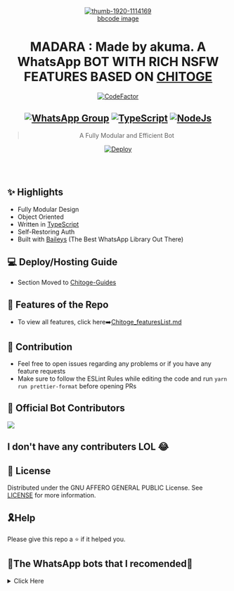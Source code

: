 <div align="center">
<a href="https://ibb.co/wgPbrWZ"><img src="https://i.ibb.co/fFyKGpV/thumb-1920-1114169.jpg" alt="thumb-1920-1114169" border="0"></a><br /><a target='_blank' href='https://imgbb.com/'>bbcode image</a><br />

# **MADARA : Made by akuma. A WhatsApp BOT WITH RICH NSFW FEATURES BASED ON <a href="https://github.com/ShineiIchijo/Chitoge">CHITOGE</er></a></h1>**

[![CodeFactor](https://www.codefactor.io/repository/github/shineiichijo/chitoge/badge)](https://www.codefactor.io/repository/github/shineiichijo/chitoge)

## [![WhatsApp Group](https://img.shields.io/badge/WhatsApp-25D366?style=for-the-badge&logo=whatsapp&logoColor=white)](https://chat.whatsapp.com/I4m8zLPwTme9II9aZWRZJ1) [![TypeScript](https://img.shields.io/badge/TypeScript-007ACC?style=for-the-badge&logo=typescript&logoColor=white)](https://www.typescriptlang.org/) [![NodeJs](https://img.shields.io/badge/Node.js-43853D?style=for-the-badge&logo=node.js&logoColor=white)](https://nodejs.org/en/)

> A Fully Modular and Efficient Bot <br>

[![Deploy](https://www.herokucdn.com/deploy/button.png)](https://heroku.com/deploy?template=https://github.com/akuma240/Elaina-bot.git)

</div><br/>
<br/>

## ✨ Highlights

-   Fully Modular Design
-   Object Oriented
-   Written in [TypeScript](https://www.typescriptlang.org/)
-   Self-Restoring Auth
-   Built with [Baileys](https://github.com/adiwajshing/baileys) (The Best
    WhatsApp Library Out There)

## 💻 Deploy/Hosting Guide

-   Section Moved to
    [Chitoge-Guides](https://github.com/ShineiIchijo/Chitoge-Guides/blob/main/README.md)

## 🍥 Features of the Repo

-   To view all features, click
    here➡️[Chitoge_featuresList.md](https://github.com/ShineiIchijo/Chitoge/blob/main/Features.md)

## 💪 Contribution

-   Feel free to open issues regarding any problems or if you have any feature requests
-   Make sure to follow the ESLint Rules while editing the code and run
    `yarn run prettier-format` before opening PRs

##  🚀 Official Bot Contributors

<a href="https://github.com/ShineiIchijo/Chitoge/graphs/contributors">
  <img src="https://contrib.rocks/image?repo=ShineiIchijo/Chitoge" />
</a>

## I don't have any contributers LOL 😂
## 📄 License

Distributed under the GNU AFFERO GENERAL PUBLIC License. See [LICENSE](/LICENSE)
for more information.

## 🎗Help
Please give this repo a ⭐ if it helped you.
 
## 🚀The WhatsApp bots that I recomended🚀
<details>
<summary>Click Here</summary>

![Kaoi][![ReadMe Card](https://github-readme-stats.vercel.app/api/pin/?username=PrajjwalDatir&repo=Kaoi&theme=buefy)](https://github.com/PrajjwalDatir/kaoi)

![Chitoge][![ReadMe Card](https://github-readme-stats.vercel.app/api/pin/?username=ShineiIchijo&repo=Chitoge&theme=buefy)](https://github.com/ShinNouzen/Chitoge)

![Cara_public][![ReadMe Card](https://github-readme-stats.vercel.app/api/pin/?username=iamherok&repo=Cara_public&theme=buefy)](https://github.com/iamherok/Cara_public)


